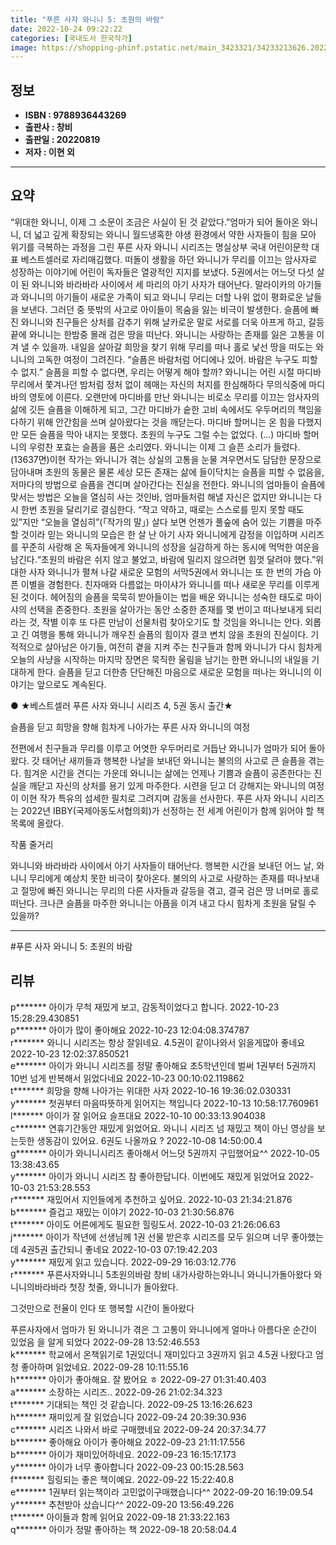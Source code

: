 ```yaml
---
title: "푸른 사자 와니니 5: 초원의 바람"
date: 2022-10-24 09:22:22
categories: [국내도서 한국작가]
image: https://shopping-phinf.pstatic.net/main_3423321/34233213626.20221019140405.jpg
---
```


## **정보**

- **ISBN : 9788936443269**
- **출판사 : 창비**
- **출판일 : 20220819**
- **저자 : 이현 외**

------



## **요약**

“위대한 와니니, 이제 그 소문이 조금은 사실이 된 것 같았다.”엄마가 되어 돌아온 와니니, 더 넓고 깊게 확장되는 와니니 월드냉혹한 야생 환경에서 약한 사자들이 힘을 모아 위기를 극복하는 과정을 그린 푸른 사자 와니니 시리즈는 명실상부 국내 어린이문학 대표 베스트셀러로 자리매김했다. 떠돌이 생활을 하던 와니니가 무리를 이끄는 암사자로 성장하는 이야기에 어린이 독자들은 열광적인 지지를 보냈다. 5권에서는 어느덧 다섯 살이 된 와니니와 바라바라 사이에서 세 마리의 아기 사자가 태어난다. 말라이카의 아기들과 와니니의 아기들이 새로운 가족이 되고 와니니 무리는 더할 나위 없이 평화로운 날들을 보낸다. 그러던 중 뜻밖의 사고로 아이들이 목숨을 잃는 비극이 발생한다. 슬픔에 빠진 와니니와 친구들은 상처를 감추기 위해 날카로운 말로 서로를 더욱 아프게 하고, 갈등 끝에 와니니는 한밤중 몰래 검은 땅을 떠난다. 와니니는 사랑하는 존재를 잃은 고통을 이겨 낼 수 있을까. 내일을 살아갈 희망을 찾기 위해 무리를 떠나 홀로 낯선 땅을 떠도는 와니니의 고독한 여정이 그려진다.  “슬픔은 바람처럼 어디에나 있어. 바람은 누구도 피할 수 없지.” 슬픔을 피할 수 없다면, 우리는 어떻게 해야 할까?  와니니는 어린 시절 마디바 무리에서 쫓겨나던 밤처럼 정처 없이 헤매는 자신의 처지를 한심해하다 무의식중에 마디바의 영토에 이른다. 오랜만에 마디바를 만난 와니니는 비로소 무리를 이끄는 암사자의 삶에 깃든 슬픔을 이해하게 되고, 그간 마디바가 숱한 고비 속에서도 우두머리의 책임을 다하기 위해 안간힘을 쓰며 살아왔다는 것을 깨닫는다. 마디바 할머니는 온 힘을 다했지만 모든 슬픔을 막아 내지는 못했다. 초원의 누구도 그럴 수는 없었다. (…) 마디바 할머니의 우렁찬 포효는 슬픔을 품은 소리였다. 와니니는 이제 그 슬픈 소리가 들렸다. (13637면)이현 작가는 와니니가 겪는 상실의 고통을 눈물 겨우면서도 담담한 문장으로 담아내며 초원의 동물은 물론 세상 모든 존재는 삶에 들이닥치는 슬픔을 피할 수 없음을, 저마다의 방법으로 슬픔을 견디며 살아간다는 진실을 전한다. 와니니의 엄마들이 슬픔에 맞서는 방법은 오늘을 열심히 사는 것인바, 엄마들처럼 해낼 자신은 없지만 와니니는 다시 한번 초원을 달리기로 결심한다. “작고 약하고, 때로는 스스로를 믿지 못할 때도 있”지만 “오늘을 열심히”(「작가의 말」) 살다 보면 언젠가 풀숲에 숨어 있는 기쁨을 마주할 것이라 믿는 와니니의 모습은 한 살 난 아기 사자 와니니에게 감정을 이입하며 시리즈를 꾸준히 사랑해 온 독자들에게 와니니의 성장을 실감하게 하는 동시에 먹먹한 여운을 남긴다.“초원의 바람은 쉬지 않고 불었고, 바람에 밀리지 않으려면 힘껏 달려야 했다.”위대한 사자 와니니가 펼쳐 나갈 새로운 모험의 서막5권에서 와니니는 또 한 번의 가슴 아픈 이별을 경험한다. 친자매와 다름없는 마이샤가 와니니를 떠나 새로운 무리를 이루게 된 것이다. 헤어짐의 슬픔을 묵묵히 받아들이는 법을 배운 와니니는 성숙한 태도로 마이샤의 선택을 존중한다. 초원을 살아가는 동안 소중한 존재를 몇 번이고 떠나보내게 되리라는 것, 작별 이후 또 다른 만남이 선물처럼 찾아오기도 할 것임을 와니니는 안다. 외롭고 긴 여행을 통해 와니니가 깨우친 슬픔의 힘이자 결코 변치 않을 초원의 진실이다. 기적적으로 살아남은 아기들, 여전히 곁을 지켜 주는 친구들과 함께 와니니가 다시 힘차게 오늘의 사냥을 시작하는 마지막 장면은 묵직한 울림을 남기는 한편 와니니의 내일을 기대하게 한다. 슬픔을 딛고 더한층 단단해진 마음으로 새로운 모험을 떠나는 와니니의 이야기는 앞으로도 계속된다.

● ★베스트셀러 푸른 사자 와니니 시리즈 4, 5권 동시 출간★

슬픔을 딛고 희망을 향해 힘차게 나아가는
푸른 사자 와니니의 여정

전편에서 친구들과 무리를 이루고 어엿한 우두머리로 거듭난 와니니가 엄마가 되어 돌아왔다. 갓 태어난 새끼들과 행복한 나날을 보내던 와니니는 불의의 사고로 큰 슬픔을 겪는다. 힘겨운 시간을 견디는 가운데 와니니는 삶에는 언제나 기쁨과 슬픔이 공존한다는 진실을 깨닫고 자신의 상처를 용기 있게 마주한다. 시련을 딛고 더 강해지는 와니니의 여정이 이현 작가 특유의 섬세한 필치로 그려지며 감동을 선사한다. 푸른 사자 와니니 시리즈는 2022년 IBBY(국제아동도서협의회)가 선정하는 전 세계 어린이가 함께 읽어야 할 책 목록에 올랐다.

작품 줄거리 

와니니와 바라바라 사이에서 아기 사자들이 태어난다. 행복한 시간을 보내던 어느 날, 와니니 무리에게 예상치 못한 비극이 찾아온다. 불의의 사고로 사랑하는 존재를 떠나보내고 절망에 빠진 와니니는 무리의 다른 사자들과 갈등을 겪고, 결국 검은 땅 너머로 홀로 떠난다. 크나큰 슬픔을 마주한 와니니는 아픔을 이겨 내고 다시 힘차게 초원을 달릴 수 있을까?



------

#푸른 사자 와니니 5: 초원의 바람


## **리뷰** 

  p******* 아이가 무척 재밌게 보고, 감동적이었다고 합니다. 2022-10-23 15:28:29.430851 <br/>  p******* 아이가 많이 좋아해요 2022-10-23 12:04:08.374787 <br/>  r******* 와니니 시리즈는 항상 잘읽네요. 4.5권이 같이나와서 읽을게많아 좋네요 2022-10-23 12:02:37.850521 <br/>  e******* 아이가 와니니 시리즈를 정말 좋아해요 초5학년인데 벌써 1권부터 5권까지 10번 넘게 반복해서 읽었다네요 2022-10-23 00:10:02.119862 <br/>  t******* 희망을 향해 나아가는 위대한 사자 2022-10-16 19:36:02.030331 <br/>  y******* 첫권부터 마음따뜻하게 읽어지는 책입니다 2022-10-13 10:58:17.760961 <br/>  l******* 아이가 잘 읽어요 슬프대요  2022-10-10 00:33:13.904038 <br/>  c******* 연휴기간동안 재밌게 읽었어요. 와니니 시리즈 넘 재밌고 책이 아닌 영상을 보는듯한 생동감이 있어요. 6권도 나올까요 ? 2022-10-08 14:50:00.4 <br/>  g******* 아이가 와니니시리즈 좋아해서 어느덧 5권까지 구입했어요^^ 2022-10-05 13:38:43.65 <br/>  y******* 아이가 와니니 시리즈 참 좋아한답니다.
이번에도 재밌게 읽었어요 2022-10-03 21:53:28.553 <br/>  r******* 재밌어서 지인들에게  추천하고 싶어요. 2022-10-03 21:34:21.876 <br/>  b******* 즐겁고 재밌는 이야기 2022-10-03 21:30:56.876 <br/>  t******* 아이도 어른에게도 필요한 힐링도서. 2022-10-03 21:26:06.63 <br/>  j******* 아이가 작년에 선생님께 1권 선물 받은후 시리즈를 모두 읽으며 너무 좋아했는데 4권5권 출간되니 좋네요 2022-10-03 07:19:42.203 <br/>  y******* 재밌게 읽고 있습니다. 2022-09-29 16:03:12.776 <br/>  r******* 푸른사자와니니 5초원의바람 창비 
내가사랑하는와니니
와니니가돌아왔다
와니니의바라바라
첫장 첫줄,
와니니가 돌아왔다.

그것만으로 전율이 인다
또 행복할 시간이 돌아왔다

푸른사자에서 엄마가 된 와니니가 겪은 그 고통이 
와니니에게 얼마나 아름다운 순간이 있었음 을 알게 되었다 2022-09-28 13:52:46.553 <br/>  k******* 학교에서 온책읽기로 1권있더니 재미있다고 3권까지 읽고 4.5권 나왔다고 엄청 좋아하며 읽었네요. 2022-09-28 10:11:55.16 <br/>  h******* 아이가 좋아해요. 잘 봤어요 ㅎ 2022-09-27 01:31:40.403 <br/>  a******* 소장하는 시리즈.. 2022-09-26 21:02:34.323 <br/>  t******* 기대되는 책인 것 같습니다. 2022-09-25 13:16:26.623 <br/>  h******* 재미있게 잘 읽었습니다 2022-09-24 20:39:30.936 <br/>  c******* 시리즈 나와서 바로 구매했네요 2022-09-24 20:37:34.77 <br/>  b******* 좋아해요 아이가 좋아해요 2022-09-23 21:11:17.556 <br/>  b******* 아이가 재미있어하네요. 2022-09-23 16:15:17.173 <br/>  y******* 아이가 너무 좋아합니다 2022-09-23 00:15:28.563 <br/>  f******* 힐링되는 좋은 책이예요. 2022-09-22 15:22:40.8 <br/>  e******* 1권부터 읽는책이라 고민없이구매했습니다^^ 2022-09-20 16:19:09.54 <br/>  y******* 추천받아 샀습니다^^ 2022-09-20 13:56:49.226 <br/>  t******* 아이들과 함께 읽어요 2022-09-18 21:33:22.163 <br/>  q******* 아이가 정말 좋아하는 책 2022-09-18 20:58:04.4 <br/>